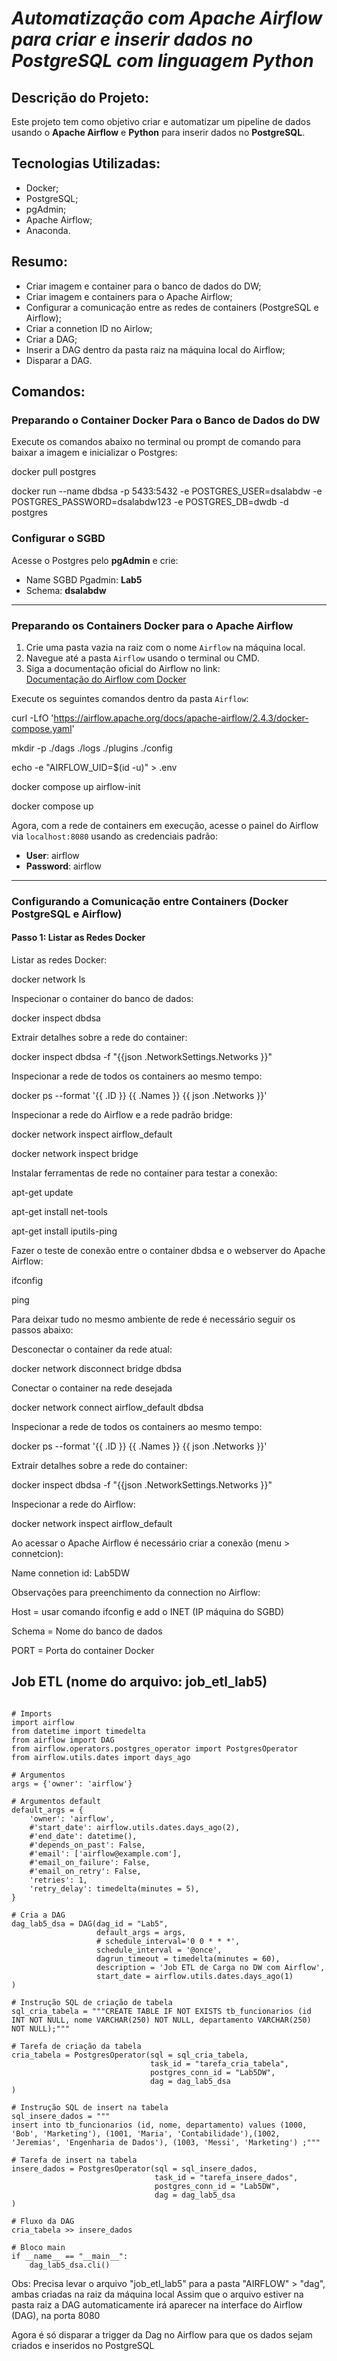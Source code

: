 # ***Automatização com Apache Airflow para criar e inserir dados no PostgreSQL com linguagem Python***

## **Descrição do Projeto:**
Este projeto tem como objetivo criar e automatizar um pipeline de dados usando o **Apache Airflow** e **Python** para inserir dados no **PostgreSQL**. 

## **Tecnologias Utilizadas**:
- Docker;
- PostgreSQL;
- pgAdmin;
- Apache Airflow;
- Anaconda.

## **Resumo**: 
* Criar imagem e container para o banco de dados do DW;
* Criar imagem e containers para o Apache Airflow;
* Configurar a comunicação entre as redes de containers (PostgreSQL e Airflow);
* Criar a connetion ID no Airlow;
* Criar a DAG;
* Inserir a DAG dentro da pasta raiz na máquina local do Airflow;
* Disparar a DAG.

## **Comandos**:

### Preparando o Container Docker Para o Banco de Dados do DW

Execute os comandos abaixo no terminal ou prompt de comando para baixar a imagem e inicializar o Postgres:

docker pull postgres

docker run --name dbdsa -p 5433:5432 -e POSTGRES_USER=dsalabdw -e POSTGRES_PASSWORD=dsalabdw123 -e POSTGRES_DB=dwdb -d postgres



### Configurar o SGBD

Acesse o Postgres pelo **pgAdmin** e crie:

- Name SGBD Pgadmin: **Lab5**
- Schema: **dsalabdw**

---

### Preparando os Containers Docker para o Apache Airflow

1. Crie uma pasta vazia na raiz com o nome `Airflow` na máquina local.
2. Navegue até a pasta `Airflow` usando o terminal ou CMD.
3. Siga a documentação oficial do Airflow no link:  
   [Documentação do Airflow com Docker](https://airflow.apache.org/docs/apache-airflow/stable/howto/docker-compose/index.html)
   
Execute os seguintes comandos dentro da pasta `Airflow`:



curl -LfO 'https://airflow.apache.org/docs/apache-airflow/2.4.3/docker-compose.yaml'

mkdir -p ./dags ./logs ./plugins ./config

echo -e "AIRFLOW_UID=$(id -u)" > .env

docker compose up airflow-init

docker compose up


Agora, com a rede de containers em execução, acesse o painel do Airflow via `localhost:8080` usando as credenciais padrão:

- **User**: airflow  
- **Password**: airflow

---

### Configurando a Comunicação entre Containers (Docker PostgreSQL e Airflow)

#### Passo 1: Listar as Redes Docker



Listar as redes Docker:

docker network ls

Inspecionar o container do banco de dados:

docker inspect dbdsa

Extrair detalhes sobre a rede do container:

docker inspect dbdsa -f "{{json .NetworkSettings.Networks }}"

Inspecionar a rede de todos os containers ao mesmo tempo:

docker ps --format '{{ .ID }} {{ .Names }} {{ json .Networks }}'

Inspecionar a rede do Airflow e a rede padrão bridge:

docker network inspect airflow_default

docker network inspect bridge

Instalar ferramentas de rede no container para testar a conexão:

apt-get update

apt-get install net-tools

apt-get install iputils-ping

Fazer o teste de conexão entre o container dbdsa e o webserver do Apache Airflow:

ifconfig

ping

Para deixar tudo no mesmo ambiente de rede é necessário seguir os passos abaixo:

Desconectar o container da rede atual:

docker network disconnect bridge dbdsa

Conectar o container na rede desejada

docker network connect airflow_default dbdsa

Inspecionar a rede de todos os containers ao mesmo tempo:

docker ps --format '{{ .ID }} {{ .Names }} {{ json .Networks }}'

Extrair detalhes sobre a rede do container:

docker inspect dbdsa -f "{{json .NetworkSettings.Networks }}"

Inspecionar a rede do Airflow:

docker network inspect airflow_default

Ao acessar o Apache Airflow é necessário criar a conexão (menu > connetcion): 

Name connetion id: Lab5DW

Observações para preenchimento da connection no Airflow:

Host = usar comando ifconfig e add o INET (IP máquina do SGBD)

Schema = Nome do banco de dados

PORT = Porta do container Docker


## Job ETL (nome do arquivo: job_etl_lab5)
```

# Imports
import airflow
from datetime import timedelta
from airflow import DAG
from airflow.operators.postgres_operator import PostgresOperator
from airflow.utils.dates import days_ago

# Argumentos
args = {'owner': 'airflow'}

# Argumentos default
default_args = {
    'owner': 'airflow',    
    #'start_date': airflow.utils.dates.days_ago(2),
    #'end_date': datetime(),
    #'depends_on_past': False,
    #'email': ['airflow@example.com'],
    #'email_on_failure': False,
    #'email_on_retry': False,
    'retries': 1,
    'retry_delay': timedelta(minutes = 5),
}

# Cria a DAG
dag_lab5_dsa = DAG(dag_id = "Lab5",
                   default_args = args,
                   # schedule_interval='0 0 * * *',
                   schedule_interval = '@once',  
                   dagrun_timeout = timedelta(minutes = 60),
                   description = 'Job ETL de Carga no DW com Airflow',
                   start_date = airflow.utils.dates.days_ago(1)
)

# Instrução SQL de criação de tabela
sql_cria_tabela = """CREATE TABLE IF NOT EXISTS tb_funcionarios (id INT NOT NULL, nome VARCHAR(250) NOT NULL, departamento VARCHAR(250) NOT NULL);"""

# Tarefa de criação da tabela
cria_tabela = PostgresOperator(sql = sql_cria_tabela,
                               task_id = "tarefa_cria_tabela",
                               postgres_conn_id = "Lab5DW",
                               dag = dag_lab5_dsa
)

# Instrução SQL de insert na tabela
sql_insere_dados = """
insert into tb_funcionarios (id, nome, departamento) values (1000, 'Bob', 'Marketing'), (1001, 'Maria', 'Contabilidade'),(1002, 'Jeremias', 'Engenharia de Dados'), (1003, 'Messi', 'Marketing') ;"""

# Tarefa de insert na tabela
insere_dados = PostgresOperator(sql = sql_insere_dados,
                                task_id = "tarefa_insere_dados",
                                postgres_conn_id = "Lab5DW",
                                dag = dag_lab5_dsa
)

# Fluxo da DAG
cria_tabela >> insere_dados

# Bloco main
if __name__ == "__main__":
    dag_lab5_dsa.cli()

```

Obs: Precisa levar o arquivo "job_etl_lab5" para a pasta "AIRFLOW" > "dag", ambas criadas na raiz da máquina local
Assim que o arquivo estiver na pasta raiz a DAG automaticamente irá aparecer na interface do Airflow (DAG), na porta 8080

Agora é só disparar a trigger da Dag no Airflow para que os dados sejam criados e inseridos no PostgreSQL

